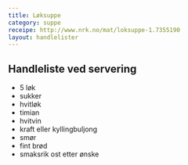 ```yaml
---
title: Løksuppe
category: suppe
receipe: http://www.nrk.no/mat/loksuppe-1.7355190
layout: handlelister
---
```


## Handleliste ved servering

- 5 løk
- sukker
-  hvitløk
- timian
- hvitvin
- kraft eller kyllingbuljong
- smør
- fint brød
- smaksrik ost etter ønske

